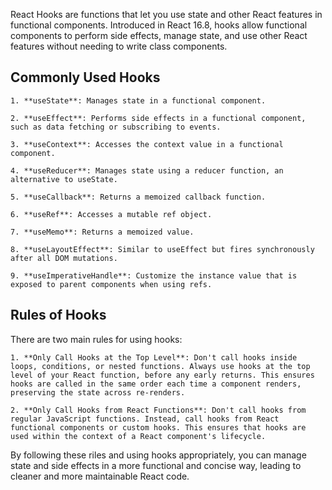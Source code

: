 React Hooks are functions that let you use state and other React features in functional components. Introduced in React 16.8, hooks allow functional components to perform side effects, manage state, and use other React features without needing to write class components.

## Commonly Used Hooks
    
    1. **useState**: Manages state in a functional component.

    2. **useEffect**: Performs side effects in a functional component, such as data fetching or subscribing to events.

    3. **useContext**: Accesses the context value in a functional component.

    4. **useReducer**: Manages state using a reducer function, an alternative to useState.

    5. **useCallback**: Returns a memoized callback function.

    6. **useRef**: Accesses a mutable ref object.

    7. **useMemo**: Returns a memoized value.

    8. **useLayoutEffect**: Similar to useEffect but fires synchronously after all DOM mutations.

    9. **useImperativeHandle**: Customize the instance value that is exposed to parent components when using refs.

## Rules of Hooks

There are two main rules for using hooks:

    1. **Only Call Hooks at the Top Level**: Don't call hooks inside loops, conditions, or nested functions. Always use hooks at the top level of your React function, before any early returns. This ensures hooks are called in the same order each time a component renders, preserving the state across re-renders.

    2. **Only Call Hooks from React Functions**: Don't call hooks from regular JavaScript functions. Instead, call hooks from React functional components or custom hooks. This ensures that hooks are used within the context of a React component's lifecycle.

By following these riles and using hooks appropriately, you can manage state and side effects in a more functional and concise way, leading to cleaner and more maintainable React code.